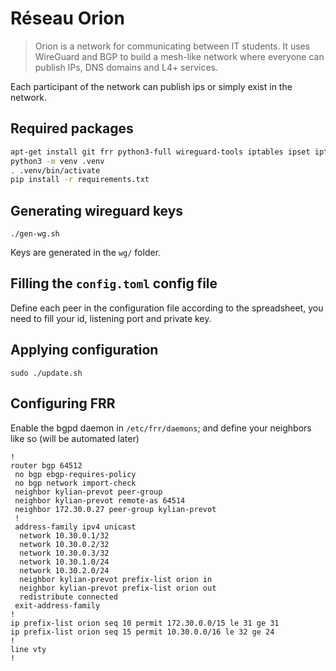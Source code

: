 # Réseau Orion

> Orion is a network for communicating between IT students. It uses WireGuard and BGP to build a mesh-like network where everyone can publish IPs, DNS domains and L4+ services.

Each participant of the network can publish ips or simply exist in the network.

## Required packages

```bash
apt-get install git frr python3-full wireguard-tools iptables ipset iptables-persistent ipset-persistent netfilter-persistent
python3 -m venv .venv
. .venv/bin/activate
pip install -r requirements.txt
```

## Generating wireguard keys

```
./gen-wg.sh
```

Keys are generated in the `wg/` folder.

## Filling the `config.toml` config file

Define each peer in the configuration file according to the spreadsheet,
you need to fill your id, listening port and private key.

## Applying configuration

```
sudo ./update.sh
```

## Configuring FRR

Enable the bgpd daemon in `/etc/frr/daemons`; and define your neighbors like so (will be automated later)

```cisco
!
router bgp 64512
 no bgp ebgp-requires-policy
 no bgp network import-check
 neighbor kylian-prevot peer-group
 neighbor kylian-prevot remote-as 64514
 neighbor 172.30.0.27 peer-group kylian-prevot
 !
 address-family ipv4 unicast
  network 10.30.0.1/32
  network 10.30.0.2/32
  network 10.30.0.3/32
  network 10.30.1.0/24
  network 10.30.2.0/24
  neighbor kylian-prevot prefix-list orion in
  neighbor kylian-prevot prefix-list orion out
  redistribute connected
 exit-address-family
!
ip prefix-list orion seq 10 permit 172.30.0.0/15 le 31 ge 31
ip prefix-list orion seq 15 permit 10.30.0.0/16 le 32 ge 24
!
line vty
!
```